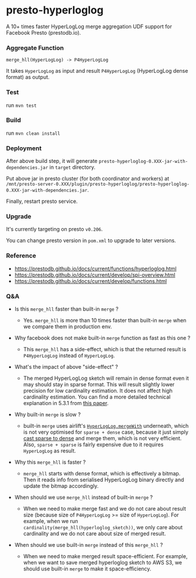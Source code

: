 # presto-hyperloglog

A 10+ times faster HyperLogLog merge aggregation UDF support for Facebook Presto (prestodb.io).

### Aggregate Function

`merge_hll(HyperLogLog) -> P4HyperLogLog`

It takes `HyperLogLog` as input and result `P4HyperLogLog` (HyperLogLog dense format) as output.

### Test

run `mvn test`

### Build

run `mvn clean install`

### Deployment

After above build step, it will generate `presto-hyperloglog-0.XXX-jar-with-dependencies.jar`
in `target` directory.

Put above jar in presto cluster (for both coordinator and workers) at
`/mnt/presto-server-0.XXX/plugin/presto-hyperloglog/presto-hyperloglog-0.XXX-jar-with-dependencies.jar`.

Finally, restart presto service.

### Upgrade

It's currently targeting on presto `v0.206`.

You can change presto version in `pom.xml` to upgrade to later versions.

### Reference

- https://prestodb.github.io/docs/current/functions/hyperloglog.html
- https://prestodb.github.io/docs/current/develop/spi-overview.html
- https://prestodb.github.io/docs/current/develop/functions.html

### Q&A

- Is this `merge_hll` faster than built-in `merge` ?
    - Yes. `merge_hll` is more than 10 times faster than built-in `merge` when we compare them in production env.

- Why facebook does not make built-in `merge` function as fast as this one ?
    - This `merge_hll` has a side-effect, which is that the returned result is `P4HyperLogLog` instead of `HyperLogLog`.

- What's the impact of above "side-effect" ?
    - The merged HyperLogLog sketch will remain in dense format even it may should stay in sparse format. This will
    result slightly lower precision for low cardinality estimation. It does not affect high cardinality estimation.
    You can find a more detailed technical explanation in 5.3.1 from [this paper][3].

- Why built-in `merge` is slow ?
    - built-in `merge` uses airlift's [`HyperLogLog.mergeWith`][1] underneath, which is not
    very optimised for `sparse + dense` case, because it just simply [cast sparse to dense][2] and merge
    them, which is not very efficient. Also, `sparse + sparse` is fairly expensive due to it requires
    `HyperLogLog` as result.

- Why this `merge_hll` is faster ?
    - `merge_hll` starts with dense format, which is effectively a bitmap. Then it reads info from
    serialised HyperLogLog binary directly and update the bitmap accordingly.

- When should we use `merge_hll` instead of built-in `merge` ?
    - When we need to make merge fast and we do not care about result size (because size of
    `P4HyperLogLog` >= size of `HyperLogLog`). For example, when we run
    `cardinality(merge_hll(hyperloglog_sketch))`, we only care about cardinality and we do not
    care about size of merged result.

- When should we use built-in `merge` instead of this `merge_hll` ?
    - When we need to make merged result space-efficient. For example, when we want to save
    merged hyperloglog sketch to AWS S3, we should use built-in `merge` to make it space-efficiency.

[1]: https://github.com/airlift/airlift/blob/c5ebbd57fa32c76bf0e9754bd80620191cbce849/stats/src/main/java/io/airlift/stats/cardinality/HyperLogLog.java#L81
[2]: https://github.com/airlift/airlift/blob/c5ebbd57fa32c76bf0e9754bd80620191cbce849/stats/src/main/java/io/airlift/stats/cardinality/HyperLogLog.java#L89
[3]: http://static.googleusercontent.com/media/research.google.com/en//pubs/archive/40671.pdf
